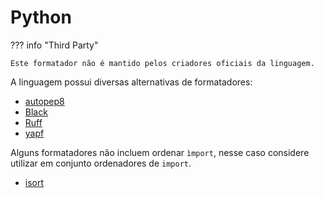 # Python

??? info "Third Party"

    Este formatador não é mantido pelos criadores oficiais da linguagem.

A linguagem possui diversas alternativas de formatadores:  

- [autopep8](https://pypi.org/project/autopep8/)
- [Black](https://black.readthedocs.io/en/stable/)
- [Ruff](https://docs.astral.sh/ruff/)
- [yapf](https://github.com/google/yapf)

Alguns formatadores não incluem ordenar `ìmport`, nesse caso considere utilizar em conjunto ordenadores de `import`.  

- [isort](https://pycqa.github.io/isort/)
